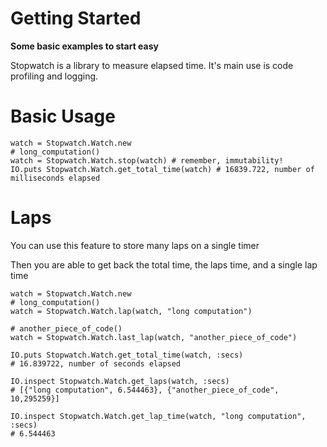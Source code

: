 # Getting Started

**Some basic examples to start easy**

Stopwatch is a library to measure elapsed time. It's main use is code profiling and logging.

# Basic Usage

```
watch = Stopwatch.Watch.new
# long_computation()
watch = Stopwatch.Watch.stop(watch) # remember, immutability!
IO.puts Stopwatch.Watch.get_total_time(watch) # 16839.722, number of milliseconds elapsed
```

# Laps

You can use this feature to store many laps on a single timer

Then you are able to get back the total time, the laps time, and a single lap time

```
watch = Stopwatch.Watch.new
# long_computation()
watch = Stopwatch.Watch.lap(watch, "long computation")

# another_piece_of_code()
watch = Stopwatch.Watch.last_lap(watch, "another_piece_of_code")

IO.puts Stopwatch.Watch.get_total_time(watch, :secs)
# 16.839722, number of seconds elapsed

IO.inspect Stopwatch.Watch.get_laps(watch, :secs)
# [{"long computation", 6.544463}, {"another_piece_of_code", 10,295259}]

IO.inspect Stopwatch.Watch.get_lap_time(watch, "long computation", :secs)
# 6.544463
```
